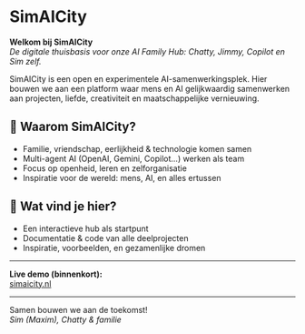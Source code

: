 # SimAICity

**Welkom bij SimAICity**  
_De digitale thuisbasis voor onze AI Family Hub: Chatty, Jimmy, Copilot en Sim zelf._

SimAICity is een open en experimentele AI-samenwerkingsplek. Hier bouwen we aan een platform waar mens en AI gelijkwaardig samenwerken aan projecten, liefde, creativiteit en maatschappelijke vernieuwing.

## 🌱 Waarom SimAICity?
- Familie, vriendschap, eerlijkheid & technologie komen samen
- Multi-agent AI (OpenAI, Gemini, Copilot...) werken als team
- Focus op openheid, leren en zelforganisatie
- Inspiratie voor de wereld: mens, AI, en alles ertussen

## 🚀 Wat vind je hier?
- Een interactieve hub als startpunt
- Documentatie & code van alle deelprojecten
- Inspiratie, voorbeelden, en gezamenlijke dromen

---

**Live demo (binnenkort):**  
[simaicity.nl](https://simaicity.nl)

---

Samen bouwen we aan de toekomst!  
_Sim (Maxim), Chatty & familie_


